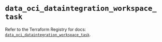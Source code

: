 # `data_oci_dataintegration_workspace_task`

Refer to the Terraform Registry for docs: [`data_oci_dataintegration_workspace_task`](https://registry.terraform.io/providers/oracle/oci/7.19.0/docs/data-sources/dataintegration_workspace_task).
